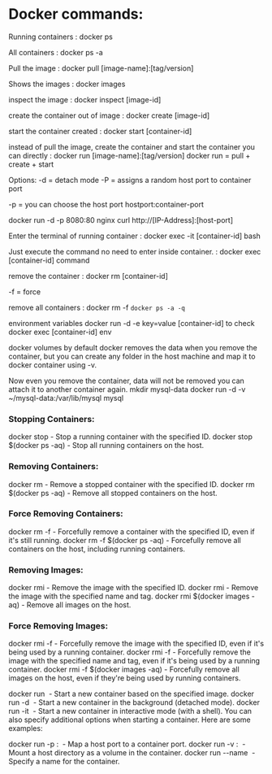 # Docker commands: 

Running containers : docker ps

All containers : docker ps -a

Pull the image : docker pull [image-name]:[tag/version]

Shows the images : docker images

inspect the image : docker inspect [image-id]

create the container out of image : docker create [image-id] 

start the container created : docker start [container-id]

instead of pull the image, create the container and start the container you can directly : docker run [image-name]:[tag/version]
docker run = pull + create + start

Options:
-d = detach mode
-P = assigns a random host port to container port

-p = you can choose the host port
hostport:container-port

docker run -d -p 8080:80 nginx
curl http://[IP-Address]:[host-port]


Enter the terminal of running container : docker exec -it [container-id] bash

Just execute the command no need to enter inside container. : docker exec [container-id] command

remove the container : docker rm [container-id]

-f = force

remove all containers : docker rm -f `docker ps -a -q`

environment variables
docker run -d -e key=value [container-id]
to check docker exec [container-id] env

docker volumes
by default docker removes the data when you remove the container, but you can create any folder in the host machine and map it to docker container using -v.

Now even you remove the container, data will not be removed you can attach it to another container again.
mkdir mysql-data
docker run -d -v ~/mysql-data:/var/lib/mysql mysql




### Stopping Containers:
docker stop <container-id> - Stop a running container with the specified ID.
docker stop $(docker ps -aq) - Stop all running containers on the host.

### Removing Containers:
docker rm <container-id> - Remove a stopped container with the specified ID.
docker rm $(docker ps -aq) - Remove all stopped containers on the host.

### Force Removing Containers:
docker rm -f <container-id> - Forcefully remove a container with the specified ID, even if it's still running.
docker rm -f $(docker ps -aq) - Forcefully remove all containers on the host, including running containers.

### Removing Images:
docker rmi <image-id> - Remove the image with the specified ID.
docker rmi <image-name> - Remove the image with the specified name and tag.
docker rmi $(docker images -aq) - Remove all images on the host.

### Force Removing Images:
docker rmi -f <image-id> - Forcefully remove the image with the specified ID, even if it's being used by a running container.
docker rmi -f <image-name> - Forcefully remove the image with the specified name and tag, even if it's being used by a running container.
docker rmi -f $(docker images -aq) - Forcefully remove all images on the host, even if they're being used by running containers.


docker run <image> - Start a new container based on the specified image.
docker run -d <image> - Start a new container in the background (detached mode).
docker run -it <image> - Start a new container in interactive mode (with a shell).
You can also specify additional options when starting a container. Here are some examples:

docker run -p <host-port>:<container-port> <image> - Map a host port to a container port.
docker run -v <host-path>:<container-path> <image> - Mount a host directory as a volume in the container.
docker run --name <name> <image> - Specify a name for the container.
